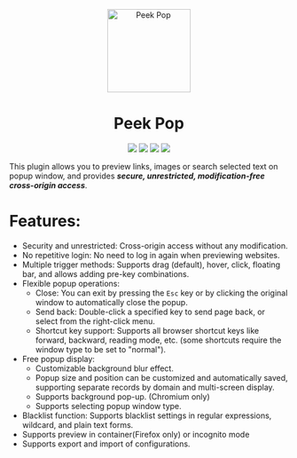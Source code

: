 
<div align="center"><img src="https://github.com/user-attachments/assets/bb1c45bc-3ef9-49cc-a3ab-5a7348daaabc" alt="Peek Pop"  style="height: 150px; width: 150px;">
</div>
<h1 align="center">Peek Pop</h1>

<div align="center">

[![](https://img.shields.io/github/v/release/u-Sir/peek-pop?label=Release&logo=github&display_name=release&link=https%3A%2F%2Fgithub.com%2Fu-Sir%2Fpeek-pop%2Freleases&link=https%3A%2F%2Fgithub.com%2Fu-Sir%2Fpeek-pop%2Freleases)](https://github.com/u-Sir/peek-pop/releases/latest)
[![](https://img.shields.io/amo/v/drag-to-preview.svg?label=Firefox&logo=firefoxbrowser)](https://addons.mozilla.org/firefox/addon/drag-to-preview)
[![](https://img.shields.io/badge/dynamic/json?label=Microsoft%20Edge&prefix=v&query=%24.version&url=https%3A%2F%2Fmicrosoftedge.microsoft.com%2Faddons%2Fgetproductdetailsbycrxid%2Fecpgdeolbpelhdjcplojlpdmfppjljop)](https://microsoftedge.microsoft.com/addons/detail/ecpgdeolbpelhdjcplojlpdmfppjljop)
[![](https://img.shields.io/chrome-web-store/v/fjllepdpgikphekgbinhpdkalliiejdh.svg?label=Chrome%20Web%20Store&logo=googlechrome)](https://chrome.google.com/webstore/detail/fjllepdpgikphekgbinhpdkalliiejdh)

</div>

This plugin allows you to preview links, images or search selected text on popup window, and provides ***secure, unrestricted, modification-free cross-origin access***.

# Features:
- Security and unrestricted: Cross-origin access without any modification.
- No repetitive login: No need to log in again when previewing websites.
- Multiple trigger methods: Supports drag (default), hover, click, floating bar, and allows adding pre-key combinations.
- Flexible popup operations:
  - Close: You can exit by pressing the `Esc` key or by clicking the original window to automatically close the popup.
  - Send back: Double-click a specified key to send page back, or select from the right-click menu.
  - Shortcut key support: Supports all browser shortcut keys like forward, backward, reading mode, etc. (some shortcuts require the window type to be set to "normal").
- Free popup display:
  - Customizable background blur effect.
  - Popup size and position can be customized and automatically saved, supporting separate records by domain and multi-screen display.
  - Supports background pop-up. (Chromium only)
  - Supports selecting popup window type.
- Blacklist function: Supports blacklist settings in regular expressions, wildcard, and plain text forms.
- Supports preview in container(Firefox only) or incognito mode
- Supports export and import of configurations.
